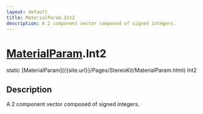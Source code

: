 ```yaml
---
layout: default
title: MaterialParam.Int2
description: A 2 component vector composed of signed integers.
---
```

# [MaterialParam]({{site.url}}/Pages/StereoKit/MaterialParam.html).Int2

<div class='signature' markdown='1'>
static [MaterialParam]({{site.url}}/Pages/StereoKit/MaterialParam.html) Int2
</div>

## Description
A 2 component vector composed of signed integers.

